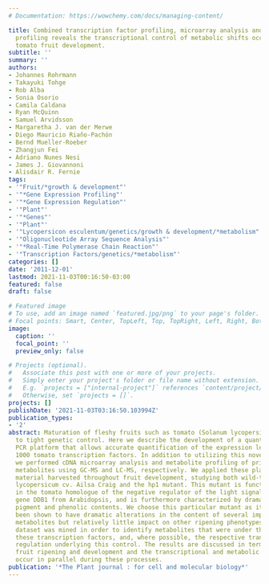```yaml
---
# Documentation: https://wowchemy.com/docs/managing-content/

title: Combined transcription factor profiling, microarray analysis and metabolite
  profiling reveals the transcriptional control of metabolic shifts occurring during
  tomato fruit development.
subtitle: ''
summary: ''
authors:
- Johannes Rohrmann
- Takayuki Tohge
- Rob Alba
- Sonia Osorio
- Camila Caldana
- Ryan McQuinn
- Samuel Arvidsson
- Margaretha J. van der Merwe
- Diego Mauricio Riaño-Pachón
- Bernd Mueller-Roeber
- Zhangjun Fei
- Adriano Nunes Nesi
- James J. Giovannoni
- Alisdair R. Fernie
tags:
- '"Fruit/*growth & development"'
- '"*Gene Expression Profiling"'
- '"*Gene Expression Regulation"'
- '"Plant"'
- '"*Genes"'
- '"Plant"'
- '"Lycopersicon esculentum/genetics/growth & development/*metabolism"'
- '"Oligonucleotide Array Sequence Analysis"'
- '"*Real-Time Polymerase Chain Reaction"'
- '"Transcription Factors/genetics/*metabolism"'
categories: []
date: '2011-12-01'
lastmod: 2021-11-03T00:16:50-03:00
featured: false
draft: false

# Featured image
# To use, add an image named `featured.jpg/png` to your page's folder.
# Focal points: Smart, Center, TopLeft, Top, TopRight, Left, Right, BottomLeft, Bottom, BottomRight.
image:
  caption: ''
  focal_point: ''
  preview_only: false

# Projects (optional).
#   Associate this post with one or more of your projects.
#   Simply enter your project's folder or file name without extension.
#   E.g. `projects = ["internal-project"]` references `content/project/deep-learning/index.md`.
#   Otherwise, set `projects = []`.
projects: []
publishDate: '2021-11-03T03:16:50.103994Z'
publication_types:
- '2'
abstract: Maturation of fleshy fruits such as tomato (Solanum lycopersicum) is subject
  to tight genetic control. Here we describe the development of a quantitative real-time
  PCR platform that allows accurate quantification of the expression level of approximately
  1000 tomato transcription factors. In addition to utilizing this novel approach,
  we performed cDNA microarray analysis and metabolite profiling of primary and secondary
  metabolites using GC-MS and LC-MS, respectively. We applied these platforms to pericarp
  material harvested throughout fruit development, studying both wild-type Solanum
  lycopersicum cv. Ailsa Craig and the hp1 mutant. This mutant is functionally deficient
  in the tomato homologue of the negative regulator of the light signal transduction
  gene DDB1 from Arabidopsis, and is furthermore characterized by dramatically increased
  pigment and phenolic contents. We choose this particular mutant as it had previously
  been shown to have dramatic alterations in the content of several important fruit
  metabolites but relatively little impact on other ripening phenotypes. The combined
  dataset was mined in order to identify metabolites that were under the control of
  these transcription factors, and, where possible, the respective transcriptional
  regulation underlying this control. The results are discussed in terms of both programmed
  fruit ripening and development and the transcriptional and metabolic shifts that
  occur in parallel during these processes.
publication: '*The Plant journal : for cell and molecular biology*'
---
```

